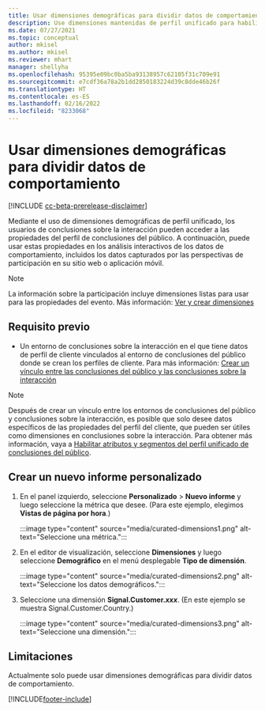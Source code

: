 ```yaml
---
title: Usar dimensiones demográficas para dividir datos de comportamiento (dimensiones mantenidas)
description: Use dimensiones mantenidas de perfil unificado para habilitar las propiedades de perfil de cliente de conclusiones del público.
ms.date: 07/27/2021
ms.topic: conceptual
author: mkisel
ms.author: mkisel
ms.reviewer: mhart
manager: shellyha
ms.openlocfilehash: 95395e09bc0ba5ba93138957c62105f31c709e91
ms.sourcegitcommit: e7cdf36a78a2b1dd2850183224d39c8dde46b26f
ms.translationtype: HT
ms.contentlocale: es-ES
ms.lasthandoff: 02/16/2022
ms.locfileid: "8233068"
---
```

# <a name="use-demographic-dimensions-for-splitting-behavioral-data"></a>Usar dimensiones demográficas para dividir datos de comportamiento

[!INCLUDE [cc-beta-prerelease-disclaimer](includes/cc-beta-prerelease-disclaimer.md)]

Mediante el uso de dimensiones demográficas de perfil unificado, los usuarios de conclusiones sobre la interacción pueden acceder a las propiedades del perfil de conclusiones del público. A continuación, puede usar estas propiedades en los análisis interactivos de los datos de comportamiento, incluidos los datos capturados por las perspectivas de participación en su sitio web o aplicación móvil.

>[!NOTE]
> La información sobre la participación incluye dimensiones listas para usar para las propiedades del evento. Más información: [Ver y crear dimensiones](dimensions.md)

## <a name="prerequisite"></a>Requisito previo

- Un entorno de conclusiones sobre la interacción en el que tiene datos de perfil de cliente vinculados al entorno de conclusiones del público donde se crean los perfiles de cliente. Para más información: [Crear un vínculo entre las conclusiones del público y las conclusiones sobre la interacción](integrate-audience-insights-engagement-insights.md)

> [!NOTE]
> Después de crear un vínculo entre los entornos de conclusiones del público y conclusiones sobre la interacción, es posible que solo desee datos específicos de las propiedades del perfil del cliente, que pueden ser útiles como dimensiones en conclusiones sobre la interacción. Para obtener más información, vaya a [Habilitar atributos y segmentos del perfil unificado de conclusiones del público](integrate-audience-insights-engagement-insights.md#enable-audience-insights-unified-profiles-attributes-and-segments).

## <a name="create-a-new-custom-report"></a>Crear un nuevo informe personalizado

1. En el panel izquierdo, seleccione **Personalizado** > **Nuevo informe** y luego seleccione la métrica que desee. (Para este ejemplo, elegimos **Vistas de página por hora**.)

    :::image type="content" source="media/curated-dimensions1.png" alt-text="Seleccione una métrica.":::

2. En el editor de visualización, seleccione **Dimensiones** y luego seleccione **Demográfico** en el menú desplegable **Tipo de dimensión**.

    :::image type="content" source="media/curated-dimensions2.png" alt-text="Seleccione los datos demográficos.":::

3. Seleccione una dimensión **Signal.Customer.*xxx***. (En este ejemplo se muestra Signal.Customer.Country.)

    :::image type="content" source="media/curated-dimensions3.png" alt-text="Seleccione una dimensión.":::
  
## <a name="limitations"></a>Limitaciones

Actualmente solo puede usar dimensiones demográficas para dividir datos de comportamiento.


[!INCLUDE[footer-include](../includes/footer-banner.md)]

